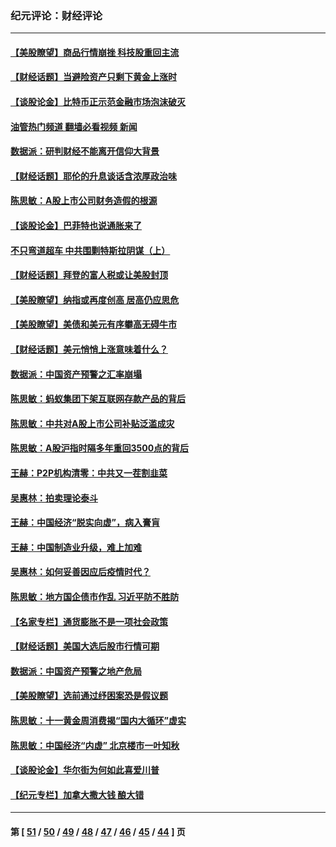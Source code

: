 ### 纪元评论：财经评论
---
#### [【美股瞭望】商品行情崩挫 科技股重回主流](../../pages/nsc1026/n13029798.md?06250330) 
#### [【财经话题】当避险资产只剩下黄金上涨时](../../pages/nsc1026/n12975626.md?06250330) 
#### [【谈股论金】比特币正示范金融市场泡沫破灭](../../pages/nsc1026/n12961769.md?06250330) 
#### [油管热门频道 翻墙必看视频 新闻](ok?06250330)
#### [数据派：研判财经不能离开信仰大背景](../../pages/nsc1026/n12932684.md?06250330) 
#### [【财经话题】耶伦的升息谈话含浓厚政治味](../../pages/nsc1026/n12927299.md?06250330) 
#### [陈思敏：A股上市公司财务造假的根源](../../pages/nsc1026/n11229323.md?06250330) 
#### [【谈股论金】巴菲特也说通胀来了](../../pages/nsc1026/n12922463.md?06250330) 
#### [不只弯道超车 中共围剿特斯拉阴谋（上）](../../pages/nsc1026/n12919595.md?06250330) 
#### [【财经话题】拜登的富人税或让美股封顶](../../pages/nsc1026/n12899125.md?06250330) 
#### [【美股瞭望】纳指或再度创高 居高仍应思危](../../pages/nsc1026/n12878350.md?06250330) 
#### [【美股瞭望】美债和美元有序攀高无碍牛市](../../pages/nsc1026/n12844459.md?06250330) 
#### [【财经话题】美元悄悄上涨意味着什么？](../../pages/nsc1026/n12798222.md?06250330) 
#### [数据派：中国资产预警之汇率崩塌](../../pages/nsc1026/n12774242.md?06250330) 
#### [陈思敏：蚂蚁集团下架互联网存款产品的背后](../../pages/nsc1026/n12719862.md?06250330) 
#### [陈思敏：中共对A股上市公司补贴泛滥成灾](../../pages/nsc1026/n12713263.md?06250330) 
#### [陈思敏：A股沪指时隔多年重回3500点的背后](../../pages/nsc1026/n12675538.md?06250330) 
#### [王赫：P2P机构清零：中共又一茬割韭菜](../../pages/nsc1026/n12614544.md?06250330) 
#### [吴惠林：拍卖理论泰斗](../../pages/nsc1026/n12591360.md?06250330) 
#### [王赫：中国经济“脱实向虚”，病入膏肓](../../pages/nsc1026/n12564946.md?06250330) 
#### [王赫：中国制造业升级，难上加难](../../pages/nsc1026/n12559461.md?06250330) 
#### [吴惠林：如何妥善因应后疫情时代？](../../pages/nsc1026/n12553885.md?06250330) 
#### [陈思敏：地方国企债市作乱 习近平防不胜防](../../pages/nsc1026/n12553384.md?06250330) 
#### [【名家专栏】通货膨胀不是一项社会政策](../../pages/nsc1026/n12528711.md?06250330) 
#### [【财经话题】美国大选后股市行情可期](../../pages/nsc1026/n12514949.md?06250330) 
#### [数据派：中国资产预警之地产危局](../../pages/nsc1026/n12490884.md?06250330) 
#### [【美股瞭望】选前通过纾困案恐是假议题](../../pages/nsc1026/n12487724.md?06250330) 
#### [陈思敏：十一黄金周消费揭“国内大循环”虚实](../../pages/nsc1026/n12468798.md?06250330) 
#### [陈思敏：中国经济“内虚” 北京楼市一叶知秋](../../pages/nsc1026/n12464918.md?06250330) 
#### [【谈股论金】华尔街为何如此喜爱川普](../../pages/nsc1026/n12460691.md?06250330) 
#### [【纪元专栏】加拿大撒大钱 酿大错](../../pages/nsc1026/n12406564.md?06250330) 

---
#### 第 [ [51](./51.md?06250330) / [50](./50.md?06250330) / [49](./49.md?06250330) / [48](./48.md?06250330) / [47](./47.md?06250330) / [46](./46.md?06250330) / [45](./45.md?06250330) / [44](./44.md?06250330) ] 页
